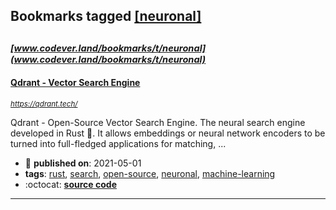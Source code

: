 ## Bookmarks tagged [[neuronal]](https://www.codever.land/search?q=[neuronal])

_<sup><sup>[www.codever.land/bookmarks/t/neuronal](www.codever.land/bookmarks/t/neuronal)</sup></sup>_
---
#### [Qdrant - Vector Search Engine](https://qdrant.tech/)
_<sup>https://qdrant.tech/</sup>_

Qdrant - Open-Source Vector Search Engine. The neural search engine developed in Rust :crab:. It allows embeddings or neural network encoders to be turned into full-fledged applications for matching, ...
* :calendar: **published on**: 2021-05-01
* **tags**: [rust](../tagged/rust.md), [search](../tagged/search.md), [open-source](../tagged/open-source.md), [neuronal](../tagged/neuronal.md), [machine-learning](../tagged/machine-learning.md)
* :octocat: **[source code](https://github.com/qdrant/qdrant)**
---
